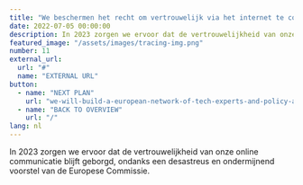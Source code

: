 ```yaml
---
title: "We beschermen het recht om vertrouwelijk via het internet te communiceren"
date: 2022-07-05 00:00:00
description: In 2023 zorgen we ervoor dat de vertrouwelijkheid van onze online communicatie blijft geborgd, ondanks een desastreus en ondermijnend voorstel van de Europese Commissie.
featured_image: "/assets/images/tracing-img.png"
number: 11
external_url:
  url: "#"
  name: "EXTERNAL URL"
button:
  - name: "NEXT PLAN"
    url: "we-will-build-a-european-network-of-tech-experts-and-policy-advisors"
  - name: "BACK TO OVERVIEW"
    url: "/"
lang: nl
---
```


In 2023 zorgen we ervoor dat de vertrouwelijkheid van onze online communicatie blijft geborgd, ondanks een desastreus en ondermijnend voorstel van de Europese Commissie.